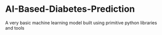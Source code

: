 # AI-Based-Diabetes-Prediction
A  very basic machine learning model built using primitive python libraries and tools
